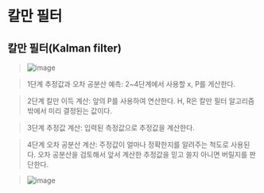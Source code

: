 # 칼만 필터

## 칼만 필터(Kalman filter)

> ![image](https://user-images.githubusercontent.com/65435447/163186886-3b2919df-7a58-4c67-b1e6-b3f53b87d60f.png)

> 1단계
> 추정값과 오차 공분산 예측: 2~4단계에서 사용할 x, P를 게산한다.

> 2단계
> 칼만 이득 계산: 앞의 P를 사용하여 연산한다. H, R은 칼만 필터 알고리즘 밖에서 미리 결정된는 값이다.

> 3단계
> 추정값 계산: 입력된 측정값으로 추정값을 계산한다.

> 4단계
> 오차 공분산 계산: 주정값이 얼마나 정확한지를 알려주는 척도로 사용된다. 오차 공분산을 검토해서 앞서 계산한 추정값을 믿고 쓸지 아니면 버릴지를 판단한다.

> ![image](https://user-images.githubusercontent.com/65435447/163316737-dcffb131-d155-4b82-9fbf-4610dd7b6d05.png)

